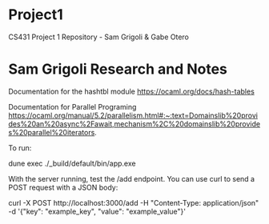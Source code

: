 # Project1
CS431 Project 1 Repository - Sam Grigoli &amp; Gabe Otero

# Sam Grigoli Research and Notes

Documentation for the hashtbl module
https://ocaml.org/docs/hash-tables

Documentation for Parallel Programing
https://ocaml.org/manual/5.2/parallelism.html#:~:text=Domainslib%20provides%20an%20async%2Fawait,mechanism%2C%20domainslib%20provides%20parallel%20iterators.


To run: 

dune exec ./_build/default/bin/app.exe

With the server running, test the /add endpoint. You can use curl to send a POST request with a JSON body:

curl -X POST http://localhost:3000/add -H "Content-Type: application/json" -d '{"key": "example_key", "value": "example_value"}'



